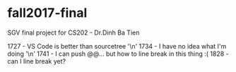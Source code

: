 # fall2017-final
SGV final project for CS202 - Dr.Dinh Ba Tien

1727 - VS Code is better than sourcetree '\n'
1734 - I have no idea what I'm doing '\n'
1741 - I can push @@... but how to line break in this thing :(
1828 - can I line break yet?